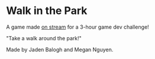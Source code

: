 # Walk in the Park
A game made [on stream](https://www.twitch.tv/videos/1491232916) for a 3-hour game dev challenge!

"Take a walk around the park!"

Made by Jaden Balogh and Megan Nguyen.
